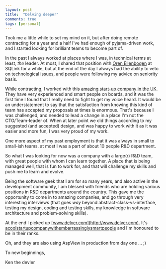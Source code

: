 ```yaml
---
layout: post
title:  "Delving deeper"
comments: true
tags: [personal]
---
```



Took me a little while to set my mind on it, but after doing remote contracting for a year and a half I've had enough of pyjama-driven work, and I started looking for brilliant teams to become part of.



In the past I always worked at places where I was, in technical terms at least, *the* leader. At most, I shared that position with [Oren Ellenbogen](http://www.lnbogen.com/) at SQLink for a while, but at the end of the day I always had the ability to veto on technological issues, and people were following my advice on seniority basis.

While contracting, I worked with this [amazing start-up company in the UK](http://www.musicglue.com). They have very experienced and smart people on boards, and it was the first time I found that I really need to fight to get my voice heard. It would be an understatement to say that the satisfaction from knowing this kind of team has accepted my proposals at times is enormous. That's because I was challenged, and needed to lead a change in a place I'm not the CTO/Team-leader of. When at later point we did things according to my suggested (and accepted) design, and was happy to work with it as it was easier and more fun, I was very proud of my work.



One more aspect of my past employment is that it was always in small to small-ish teams. at most I was a part of about 10 people R&amp;D department. 



So what I was looking for now was a company with a large(r) R&amp;D team, with great people with whom I can learn together. A place that is being managed well, that is fun to work for, and that will challenge my skills and push me to learn and evolve.



Being the software geek that I am for so many years, and also active in the development community, I am blessed with friends who are holding various positions in R&amp;D departments around the country. This gave me the opportunity to come in to amazing companies, and go through very interesting interviews (that goes *way* beyond abstract-class-vs-interface, testing my design, coding and testing skills, my knowledge in software architecture and problem-solving skills).



At the end I picked up [www.delver.com](http://www.delver.com). It's [a](http://www.pashabitz.com)[cool](http://blog.karmona.com)[startup](http://www.tomergabel.com)[company](http://blog.shlomoid.com)[with](http://www.lnbogen.com)[embarrassingly](http://omriqa.blogspot.com)[smart](http://blog.agmon.com)[people](http://blog.delver.com) and I'm honoured to be in their ranks.



Oh, and they are also using AspView in production from day one ... ;)



To new beginnings,

Ken the devler

